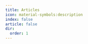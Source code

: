 ```yaml
---
title: Articles
icon: material-symbols:description
index: false
article: false
dir:
  order: 1
---
```


<Catalog />
